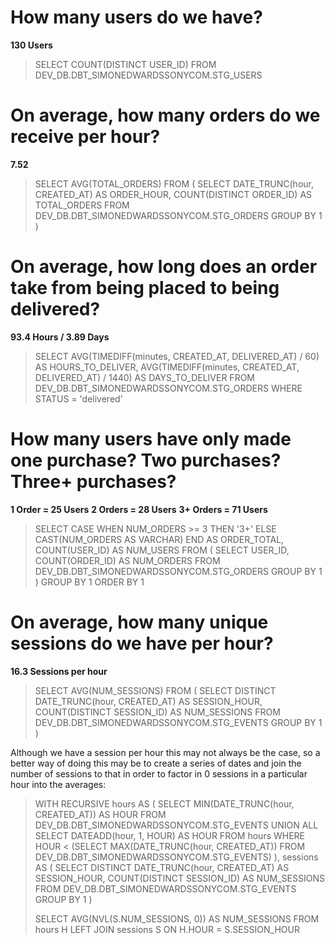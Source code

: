 #  How many users do we have?
**130 Users**
> SELECT COUNT(DISTINCT USER_ID)
> FROM DEV_DB.DBT_SIMONEDWARDSSONYCOM.STG_USERS

# On average, how many orders do we receive per hour?
**7.52**
> SELECT AVG(TOTAL_ORDERS)
> FROM
> (
>     SELECT 
>         DATE_TRUNC(hour, CREATED_AT) AS ORDER_HOUR,
>         COUNT(DISTINCT ORDER_ID) AS TOTAL_ORDERS
>     FROM DEV_DB.DBT_SIMONEDWARDSSONYCOM.STG_ORDERS
>     GROUP BY 1
> )

# On average, how long does an order take from being placed to being delivered?
**93.4 Hours / 3.89 Days**
> SELECT
>     AVG(TIMEDIFF(minutes, CREATED_AT, DELIVERED_AT) / 60) AS HOURS_TO_DELIVER,
>     AVG(TIMEDIFF(minutes, CREATED_AT, DELIVERED_AT) / 1440) AS DAYS_TO_DELIVER
> FROM DEV_DB.DBT_SIMONEDWARDSSONYCOM.STG_ORDERS
> WHERE STATUS = 'delivered'

# How many users have only made one purchase? Two purchases? Three+ purchases?
**1 Order = 25 Users**
**2 Orders = 28 Users**
**3+ Orders = 71 Users**
> SELECT
>     CASE 
>         WHEN NUM_ORDERS >= 3 THEN '3+' 
>         ELSE CAST(NUM_ORDERS AS VARCHAR)
>     END AS ORDER_TOTAL,
>     COUNT(USER_ID) AS NUM_USERS
> FROM
> (
>     SELECT 
>         USER_ID,
>         COUNT(ORDER_ID) AS NUM_ORDERS
>     FROM DEV_DB.DBT_SIMONEDWARDSSONYCOM.STG_ORDERS
>     GROUP BY 1
> )
GROUP BY 1
ORDER BY 1

# On average, how many unique sessions do we have per hour?
**16.3 Sessions per hour**
> SELECT AVG(NUM_SESSIONS)
> FROM
> (
>     SELECT DISTINCT
>         DATE_TRUNC(hour, CREATED_AT) AS SESSION_HOUR,
>         COUNT(DISTINCT SESSION_ID) AS NUM_SESSIONS
>     FROM DEV_DB.DBT_SIMONEDWARDSSONYCOM.STG_EVENTS
>     GROUP BY 1
> )

Although we have a session per hour this may not always be the case, so a better way of doing this may be to create a series of dates and join the number of sessions to that in order to factor in 0 sessions in a particular hour into the averages:
> WITH RECURSIVE hours AS
> (
>     SELECT
>         MIN(DATE_TRUNC(hour, CREATED_AT)) AS HOUR
>     FROM DEV_DB.DBT_SIMONEDWARDSSONYCOM.STG_EVENTS
>     UNION ALL
>     SELECT
>         DATEADD(hour, 1, HOUR) AS HOUR
>     FROM hours
>     WHERE HOUR < (SELECT MAX(DATE_TRUNC(hour, CREATED_AT)) FROM DEV_DB.DBT_SIMONEDWARDSSONYCOM.STG_EVENTS)
> ), sessions AS
> (
>     SELECT DISTINCT
>         DATE_TRUNC(hour, CREATED_AT) AS SESSION_HOUR,
>         COUNT(DISTINCT SESSION_ID) AS NUM_SESSIONS
>     FROM DEV_DB.DBT_SIMONEDWARDSSONYCOM.STG_EVENTS
>     GROUP BY 1
> )
> 
> SELECT 
>     AVG(NVL(S.NUM_SESSIONS, 0)) AS NUM_SESSIONS
> FROM hours H
> LEFT JOIN sessions S ON H.HOUR = S.SESSION_HOUR
